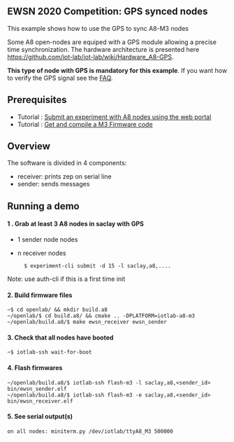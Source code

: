 EWSN 2020 Competition: GPS synced nodes
---------------------------------------

This example shows how to use the GPS to sync A8-M3 nodes

Some A8 open-nodes are equiped with a GPS module allowing a precise time synchronization. The hardware architecture is presented here https://github.com/iot-lab/iot-lab/wiki/Hardware_A8-GPS.

**This type of node with GPS is mandatory for this example**. If you want how to verify the GPS signal see the [FAQ](https://github.com/iot-lab/iot-lab/wiki/Verify-the-GPS-signal-on-a8-node).

## Prerequisites

- Tutorial : [Submit an experiment with A8 nodes using the web portal](https://www.iot-lab.info/tutorials/submit-an-experiment-with-a8-nodes-using-the-web-portal/)
- Tutorial : [Get and compile a M3 Firmware code](https://www.iot-lab.info/tutorials/get-compile-a-m3-firmware-code/)

## Overview

The software is divided in 4 components:
- receiver: prints zep on serial line
- sender: sends messages

## Running a demo

#### 1 . Grab at least 3 A8 nodes in saclay with GPS
- 1 sender node nodes
- n receiver nodes

        $ experiment-cli submit -d 15 -l saclay,a8,....


Note: use auth-cli if this is a first time init

#### 2. Build firmware files

    ~$ cd openlab/ && mkdir build.a8
    ~/openlab/$ cd build.a8/ && cmake .. -DPLATFORM=iotlab-a8-m3
    ~/openlab/build.a8/$ make ewsn_receiver ewsn_sender

#### 3. Check that all nodes have booted

    ~$ iotlab-ssh wait-for-boot

#### 4. Flash firmwares

    ~/openlab/build.a8/$ iotlab-ssh flash-m3 -l saclay,a8,<sender_id> bin/ewsn_sender.elf
    ~/openlab/build.a8/$ iotlab-ssh flash-m3 -e saclay,a8,<sender_id> bin/ewsn_receiver.elf

#### 5. See serial output(s)

    on all nodes: miniterm.py /dev/iotlab/ttyA8_M3 500000
